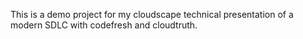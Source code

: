 This is a demo project for my cloudscape technical presentation of a modern SDLC
with codefresh and cloudtruth.

